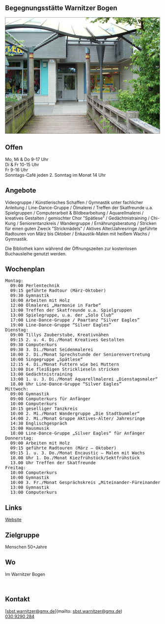## Begegnungsstätte Warnitzer Bogen
<img id="topmedia" src="images/Warnitzer.jpg" />

## Offen
Mo, Mi & Do 9-17 Uhr<br>
Di & Fr 10-15 Uhr<br>
Fr 9-16 Uhr<br>
Sonntags-Café jeden 2. Sonntag im Monat 14 Uhr

## Angebote
Videogruppe / Künstlerisches Schaffen / Gymnastik unter fachlicher Anleitung / Line-Dance-Gruppe / Ölmalerei / Treffen der Skatfreunde u.a. Spielgruppen / Computerarbeit & Bildbearbeitung / Aquarellmalerei / kreatives Gestalten / gemischter Chor "Spätlese" / Gedächtnistraining / Chi-Kung / Seniorentanzkreis / Wandergruppe / Ernährungsberatung / Stricken für einen guten Zweck "Strickmädels" / Aktives Alter/Jahresringe /geführte Radtouren von März bis Oktober / Enkaustik-Malen mit heißem Wachs / Gymnastik. <br>

Die Bibliothek kann während der Öffnungszeiten zur kostenlosen Buchausleihe genutzt werden. <br>

## Wochenplan
<pre id="weeklyschedule">
Montag:
  09:00 Perlentechnik
  09:15 geführte Radtour (März-Oktober) 
  09:30 Gymnastik 
  10:00 Arbeiten mit Holz 
  12:00 Ölmalerei „Harmonie in Farbe“ 
  13:00 Treffen der Skatfreunde u.a. Spielgruppen
  13:00 Spielegruppe, u.a. der „Solo Club“
  17:00 Line-Dance-Gruppe / Paartanz “Silver Eagles”
  19:00 Line-Dance-Gruppe “Silver Eagles”
Dienstag:
  09:00 Tillys Zauberstube, Kreativnähen 
  09:15 2. u. 4. Di./Monat Kreatives Gestalten 
  09:30 Computerkurs 
  09:30 3. Di./Monat Seidenmalerei
  10:00 2. Di./Monat Sprechstunde der Seniorenvertretung 
  10:00 Singegruppe „Spätlese“ 
  12:15 4. Di./Monat Futtern wie bei Muttern
  13:00 Die fleißigen Stricklieseln stricken 
  13:00 Gedächtnistraining 
  13:00 1. u. 3. Di./Monat Aquarellmalerei „Dienstagsmaler“
  18.00 Uhr Line-Dance-Gruppe “Silver Eagles”
Mittwoch:
  09:00 Gymnastik 
  09:00 Computerkurs für Anfänger 
  10:00 Computerkurs 
  10:15 geselliger Tanzkreis 
  10:00 2. Mi./Monat Wandergruppe „Die Stadtbummler“ 
  14:00 2. Mi./Monat Gruppe Aktives-Alter/ Jahresringe
  14:30 Englischgespräch
  15:00 Hausmusik
  18:00 Line-Dance-Gruppe „Silver Eagles“ für Anfänger
Donnerstag:
  09:00 Arbeiten mit Holz 
  09:15 geführte Radtouren (März – Oktober) 
  09:15 1. u. 3. Do./Monat Encaustic – Malen mit Wachs
  10.00 Uhr 1. Do./Monat Kiezfrühstück/Sektfrühstück
  13.00 Uhr Treffen der Skatfreunde
Freitag:
  10:00 Computerkurs 
  10:00 Gymnastik 
  10:00 3. Fr./Monat Gesprächskreis „Miteinander-Füreinander"
  13:00 Gymnastik
  13:00 Computerkurs 
</pre>

## Links
<a class="external_link" target="_blank" href="https://www.vav-hhausen.de/SBS-Warnitzer-Bogen/sbst-warnitzer-start.html">Website</a>

## Zielgruppe
Menschen 50+Jahre

## Wo
Im Warnitzer Bogen
<div id="gmap"></div>
<script>window.onload = showMap('Warnitzer Str. 8, 13057 Berlin', 0, 'gmap_mini')</script><br>

## Kontakt
[sbst.warnitzer@gmx.de](mailto: sbst.warnitzer@gmx.de)<br>
<a href="tel:++49 309290284 "> 030 9290 284</a>

